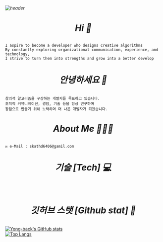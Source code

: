 ###### <div><!--Header-->![header](https://camo.githubusercontent.com/ba19186fff5c443f9c55c15784aa8bb31ad5b94a196e9cfbb1a64b053df98026/68747470733a2f2f63617073756c652d72656e6465722e76657263656c2e6170702f6170693f747970653d776176696e6726636f6c6f723d6175746f266865696768743d323530c2a7696f6e3d68656164657226746578743d57656c636f6d652126666f6e7453697a653d3730)</div><div align="center"><h1>Hi 👋</h1>
    I aspire to become a developer who designs creative algorithms
    By constantly exploring organizational communication, experience, and technology,
    I strive to turn them into strengths and grow into a better develop

###### <div align="center"><h1>안녕하세요 👋</h1>
    창의적 알고리즘을 구상하는 개발자를 목표하고 있습니다.
    조직적 커뮤니케이션, 경험, 기술 등을 항상 연구하며 
    장점으로 만들기 위해 노력하며 더 나은 개발자가 되겠습니다.

###### <div align="center"><h1>About Me 👨🏻‍💻</h1>
    ✉️ e-Mail : skathd6406@gamil.com
    
###### <div align="center"><h1>기술 [Tech] 💻</h1>
 <div style="display: flex; justify-content: center; transform: translateX(1000px); gap: 10px;">
  <!-- Python -->
  <img src="https://img.shields.io/badge/Python-3776AB?style=flat-square&logo=Python&logoColor=white"/>
  <!-- Flask -->
  <img src="https://img.shields.io/badge/Flask-000000?style=flat-square&logo=Flask&logoColor=white"/>
  <!-- Django -->
  <img src="https://img.shields.io/badge/Django-092E20?style=flat-square&logo=Django&logoColor=white"/>
  <!-- Linux -->
  <img src="https://img.shields.io/badge/Linux-FCC624?style=flat-square&logo=Linux&logoColor=black"/>
  <!-- Git -->
  <img src="https://img.shields.io/badge/Git-F05032?style=flat-square&logo=Git&logoColor=white"/>
</div>

###### <div align="center"><h1>깃허브 스탯 [Github stat] 🧠</h1>
[![Yong-back's GitHub stats](https://github-readme-stats.vercel.app/api?username=Yong-back)](https://github.com/anuraghazra/github-readme-stats) <br/> [![Top Langs](https://github-readme-stats.vercel.app/api/top-langs/?username=Yong-back)](https://github.com/anuraghazra/github-readme-stats)

